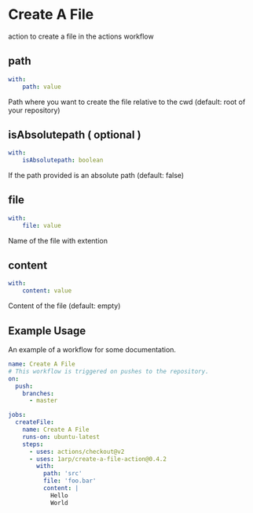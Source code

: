 # Create A File
action to create a file in the actions workflow
## path
```yaml
with:
    path: value
```
Path where you want to create the file relative to the cwd (default: root of your repository)
## isAbsolutepath ( optional )
```yaml
with:
    isAbsolutepath: boolean
```
If the path provided is an absolute path (default: false)
## file
```yaml
with:
    file: value
```
Name of the file with extention
## content
```yaml
with:
    content: value
```
Content of the file (default: empty)

## Example Usage

An example of a workflow for some documentation.

````yml
name: Create A File
# This workflow is triggered on pushes to the repository.
on:
  push:
    branches:
      - master

jobs:
  createFile:
    name: Create A File
    runs-on: ubuntu-latest
    steps:
      - uses: actions/checkout@v2
      - uses: 1arp/create-a-file-action@0.4.2
        with:
          path: 'src'
          file: 'foo.bar'
          content: |
            Hello
            World
````
